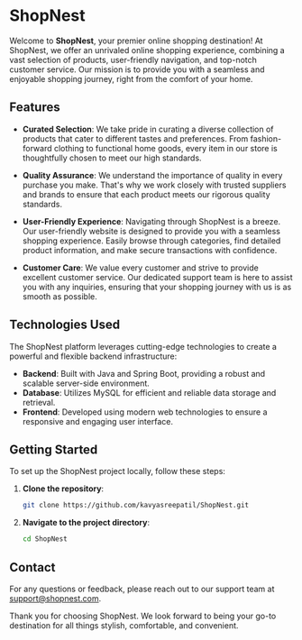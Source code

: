 # ShopNest

Welcome to **ShopNest**, your premier online shopping destination! At ShopNest, we offer an unrivaled online shopping experience, combining a vast selection of products, user-friendly navigation, and top-notch customer service. Our mission is to provide you with a seamless and enjoyable shopping journey, right from the comfort of your home.

## Features

- **Curated Selection**: We take pride in curating a diverse collection of products that cater to different tastes and preferences. From fashion-forward clothing to functional home goods, every item in our store is thoughtfully chosen to meet our high standards.

- **Quality Assurance**: We understand the importance of quality in every purchase you make. That's why we work closely with trusted suppliers and brands to ensure that each product meets our rigorous quality standards.

- **User-Friendly Experience**: Navigating through ShopNest is a breeze. Our user-friendly website is designed to provide you with a seamless shopping experience. Easily browse through categories, find detailed product information, and make secure transactions with confidence.

- **Customer Care**: We value every customer and strive to provide excellent customer service. Our dedicated support team is here to assist you with any inquiries, ensuring that your shopping journey with us is as smooth as possible.

## Technologies Used

The ShopNest platform leverages cutting-edge technologies to create a powerful and flexible backend infrastructure:

- **Backend**: Built with Java and Spring Boot, providing a robust and scalable server-side environment.
- **Database**: Utilizes MySQL for efficient and reliable data storage and retrieval.
- **Frontend**: Developed using modern web technologies to ensure a responsive and engaging user interface.

## Getting Started

To set up the ShopNest project locally, follow these steps:

1. **Clone the repository**:

   ```bash
   git clone https://github.com/kavyasreepatil/ShopNest.git
   ```

2. **Navigate to the project directory**:

   ```bash
   cd ShopNest
   ```

## Contact

For any questions or feedback, please reach out to our support team at support@shopnest.com.

Thank you for choosing ShopNest. We look forward to being your go-to destination for all things stylish, comfortable, and convenient.
